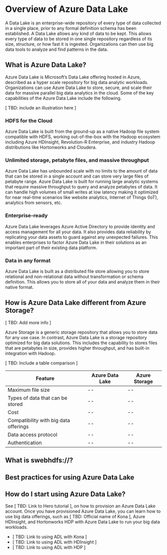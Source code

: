 <properties 
   pageTitle="Overview of Azure Data Lake | Azure" 
   description="Understand what is Azure Data Lake and the value it provides over other data stores" 
   services="data-lake" 
   documentationCenter="" 
   authors="nitinme" 
   manager="paulettm" 
   editor="cgronlun"/>
 
<tags
   ms.service="data-lake"
   ms.devlang="na"
   ms.topic="article"
   ms.tgt_pltfrm="na"
   ms.workload="big-data" 
   ms.date="08/31/2015"
   ms.author="nitinme"/>

# Overview of Azure Data Lake

A Data Lake is an enterprise-wide repository of every type of data collected in a single place, prior to any formal definition schema has been established. A Data Lake allows any kind of data to be kept. This allows every type of data to be stored in one single repository regardless of its size, structure, or how fast it is ingested. Organizations can then use big data tools to analyze and find patterns in the data.

## What is Azure Data Lake?

Azure Data Lake is Microsoft’s Data Lake offering hosted in Azure, described as a hyper scale repository for big data analytic workloads. Organizations can use Azure Data Lake to store, secure, and scale their data for massive parallel big data analytics in the cloud. Some of the key capabilities of the Azure Data Lake include the following. 

[ TBD: include an illustration here ]

### HDFS for the Cloud

Azure Data Lake is built from the ground-up as a native Hadoop file system compatible with HDFS, working out-of-the-box with the Hadoop ecosystem including Azure HDInsight, Revolution-R Enterprise, and industry Hadoop distributions like Hortonworks and Cloudera. 

### Unlimited storage, petabyte files, and massive throughput

Azure Data Lake has unbounded scale with no limits to the amount of data that can be stored in a single account and can store very large files of petabyte range. Azure Data Lake is built for running large analytic systems that require massive throughput to query and analyze petabytes of data. It can handle high volumes of small writes at low latency making it optimized for near real-time scenarios like website analytics, Internet of Things (IoT), analytics from sensors, etc.

### Enterprise-ready

Azure Data Lake leverages Azure Active Directory to provide identity and access management for all your data. It also provides data reliability by replicating your data assets to guard against any unexpected failures. This enables enterprises to factor Azure Data Lake in their solutions as an important part of their existing data platform.

### Data in any format

Azure Data Lake is built as a distributed file store allowing you to store relational and non-relational data without transformation or schema definition. This allows you to store all of your data and analyze them in their native format.

## How is Azure Data Lake different from Azure Storage?

[ TBD: Add more info ]

Azure Storage is a generic storage repository that allows you to store data for any use case. In contrast, Azure Data Lake is a storage repository optimized for big data solutions. This includes the capability to stores files that are petabytes in size, provides higher throughput, and has built-in integration with Hadoop.

[ TBD: Include a table comparison ]

| Feature                                | Azure Data Lake | Azure Storage |
|----------------------------------------|-----------------|---------------|
| Maximum file size                      | --              | --            |
| Types of data that can be stored       | --              | --            |
| Cost                                   | --              | --            |
| Compatibility with big data offerings  | --              | --            |
| Data access protocol				     | --              | --            |
| Authentication						 | --			   | --			   | 


## What is swebhdfs://?

## Best practices for using Azure Data Lake

## How do I start using Azure Data Lake?

See [ TBD: Link to Hero tutorial ], on how to provision an Azure Data Lake account. Once you have provisioned Azure Data Lake, you can learn how to use big data offerings, such as [ TBD: Official name of Kona ], Azure HDInsight, and Hortonworks HDP with Azure Data Lake to run your big data workloads.

- [ TBD: Link to using ADL with Kona ]
- [ TBD: Link to using ADL with HDInsight ]
- [ TBD: Link to using ADL with HDP ]  

